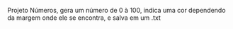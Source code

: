 Projeto Números, gera um número de 0 à 100, indica uma cor dependendo da margem onde ele se encontra, e salva em um .txt
